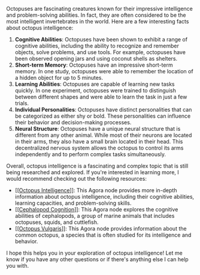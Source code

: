 Octopuses are fascinating creatures known for their impressive intelligence and problem-solving abilities. In fact, they are often considered to be the most intelligent invertebrates in the world. Here are a few interesting facts about octopus intelligence:

1.  **Cognitive Abilities**: Octopuses have been shown to exhibit a range of cognitive abilities, including the ability to recognize and remember objects, solve problems, and use tools. For example, octopuses have been observed opening jars and using coconut shells as shelters.
2.  **Short-term Memory**: Octopuses have an impressive short-term memory. In one study, octopuses were able to remember the location of a hidden object for up to 5 minutes.
3.  **Learning Abilities**: Octopuses are capable of learning new tasks quickly. In one experiment, octopuses were trained to distinguish between different shapes and were able to learn the task in just a few trials.
4.  **Individual Personalities**: Octopuses have distinct personalities that can be categorized as either shy or bold. These personalities can influence their behavior and decision-making processes.
5.  **Neural Structure**: Octopuses have a unique neural structure that is different from any other animal. While most of their neurons are located in their arms, they also have a small brain located in their head. This decentralized nervous system allows the octopus to control its arms independently and to perform complex tasks simultaneously.

Overall, octopus intelligence is a fascinating and complex topic that is still being researched and explored. If you're interested in learning more, I would recommend checking out the following resources:

-   [[[Octopus Intelligence](https://anagora.org/octopus%20intelligence "[[Octopus Intelligence]]")]]: This Agora node provides more in-depth information about octopus intelligence, including their cognitive abilities, learning capacities, and problem-solving skills.
-   [[[Cephalopod Cognition](https://anagora.org/cephalopod%20cognition "[[Cephalopod Cognition]]")]]: This Agora node explores the cognitive abilities of cephalopods, a group of marine animals that includes octopuses, squids, and cuttlefish.
-   [[[Octopus Vulgaris](https://anagora.org/octopus%20vulgaris "[[Octopus Vulgaris]]")]]: This Agora node provides information about the common octopus, a species that is often studied for its intelligence and behavior.

I hope this helps you in your exploration of octopus intelligence! Let me know if you have any other questions or if there's anything else I can help you with.